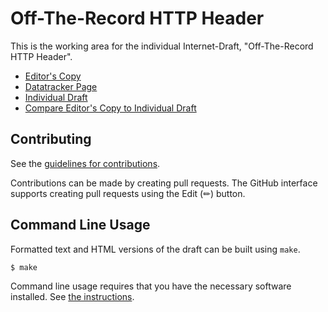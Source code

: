 # Off-The-Record HTTP Header

This is the working area for the individual Internet-Draft, "Off-The-Record HTTP Header".

* [Editor's Copy](https://jubilant-train-691y136.pages.github.io/index.html)
* [Datatracker Page](https://datatracker.ietf.org/doc/draft-sahib-httpbis-off-the-record)
* [Individual Draft](https://datatracker.ietf.org/doc/html/draft-sahib-httpbis-off-the-record)
* [Compare Editor's Copy to Individual Draft](https://brave-experiments.github.io/draft-sahib-httpbis-off-the-record/#go.draft-sahib-httpbis-off-the-record.diff)


## Contributing

See the
[guidelines for contributions](https://github.com/brave-experiments/draft-sahib-httpbis-off-the-record/blob//CONTRIBUTING.md).

Contributions can be made by creating pull requests.
The GitHub interface supports creating pull requests using the Edit (✏) button.


## Command Line Usage

Formatted text and HTML versions of the draft can be built using `make`.

```sh
$ make
```

Command line usage requires that you have the necessary software installed.  See
[the instructions](https://github.com/martinthomson/i-d-template/blob/main/doc/SETUP.md).

